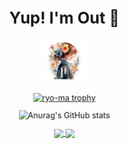 

<!--
**hybri-id/hybri-id** is a ✨ _special_ ✨ repository because its `README.md` (this file) appears on your GitHub profile.

Here are some ideas to get you started:

- 🔭 I’m currently working on ...
- 🌱 I’m currently learning ...
- 👯 I’m looking to collaborate on ...
- 🤔 I’m looking for help with ...
- 💬 Ask me about ...
- 📫 How to reach me: ...
- 😄 Pronouns: ...
- ⚡ Fun fact: ...
-->
<!-- PROJECT LOGO -->
<br />
<div align="center">

  <h1 align="center"> Yup! I'm Out 👋 </h1>
  <a href="https://github.com/hybri-id/xampp_tools">
    <img src="H.png" alt="Logo" width="80" height="80">
  </a>

  <p align="center">
    
  [![ryo-ma trophy](https://github-profile-trophy.vercel.app/?username=hybri-id&theme=darkhub&no-frame=true)](https://github.com/hybri-id)

  ![Anurag's GitHub stats](https://github-readme-stats.vercel.app/api?username=hybri-id&show_icons=true&theme=transparent)

  <a href="https://github.com/hybri-id/xmpp_tools">
    <img align="center" src="https://github-readme-stats.vercel.app/api/pin/?username=hybri-id&repo=xampp_tools" />
  </a>
  <a href="https://github.com/hybri-id/ntpsync">
    <img align="center" src="https://github-readme-stats.vercel.app/api/pin/?username=hybri-id&repo=ntpsync" />
  </a>
  </p>
</div>
